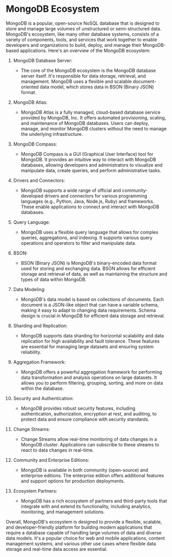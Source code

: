 # MongoDB Ecosystem

MongoDB is a popular, open-source NoSQL database that is designed to store and manage large volumes of unstructured or semi-structured data. MongoDB's ecosystem, like many other database systems, consists of a variety of components, tools, and services that work together to enable developers and organizations to build, deploy, and manage their MongoDB-based applications. Here's an overview of the MongoDB ecosystem:

1. MongoDB Database Server:

   - The core of the MongoDB ecosystem is the MongoDB database server itself. It's responsible for data storage, retrieval, and management. MongoDB uses a flexible and scalable document-oriented data model, which stores data in BSON (Binary JSON) format.

2. MongoDB Atlas:

   - MongoDB Atlas is a fully managed, cloud-based database service provided by MongoDB, Inc. It offers automated provisioning, scaling, and maintenance of MongoDB databases. Users can deploy, manage, and monitor MongoDB clusters without the need to manage the underlying infrastructure.

3. MongoDB Compass:

   - MongoDB Compass is a GUI (Graphical User Interface) tool for MongoDB. It provides an intuitive way to interact with MongoDB databases, allowing developers and administrators to visualize and manipulate data, create queries, and perform administrative tasks.

4. Drivers and Connectors:

   - MongoDB supports a wide range of official and community-developed drivers and connectors for various programming languages (e.g., Python, Java, Node.js, Ruby) and frameworks. These enable applications to connect and interact with MongoDB databases.

5. Query Language:

   - MongoDB uses a flexible query language that allows for complex queries, aggregations, and indexing. It supports various query operations and operators to filter and manipulate data.

6. BSON:

   - BSON (Binary JSON) is MongoDB's binary-encoded data format used for storing and exchanging data. BSON allows for efficient storage and retrieval of data, as well as maintaining the structure and types of data within MongoDB.

7. Data Modeling:

   - MongoDB's data model is based on collections of documents. Each document is a JSON-like object that can have a variable schema, making it easy to adapt to changing data requirements. Schema design is crucial in MongoDB for efficient data storage and retrieval.

8. Sharding and Replication:

   - MongoDB supports data sharding for horizontal scalability and data replication for high availability and fault tolerance. These features are essential for managing large datasets and ensuring system reliability.

9. Aggregation Framework:

   - MongoDB offers a powerful aggregation framework for performing data transformation and analysis operations on large datasets. It allows you to perform filtering, grouping, sorting, and more on data within the database.

10. Security and Authentication:

    - MongoDB provides robust security features, including authentication, authorization, encryption at rest, and auditing, to protect data and ensure compliance with security standards.

11. Change Streams:

    - Change Streams allow real-time monitoring of data changes in a MongoDB cluster. Applications can subscribe to these streams to react to data changes in real-time.

12. Community and Enterprise Editions:

    - MongoDB is available in both community (open-source) and enterprise editions. The enterprise edition offers additional features and support options for production deployments.

13. Ecosystem Partners:
    - MongoDB has a rich ecosystem of partners and third-party tools that integrate with and extend its functionality, including analytics, monitoring, and management solutions.

Overall, MongoDB's ecosystem is designed to provide a flexible, scalable, and developer-friendly platform for building modern applications that require a database capable of handling large volumes of data and diverse data models. It's a popular choice for web and mobile applications, content management systems, and various other use cases where flexible data storage and real-time data access are essential.
